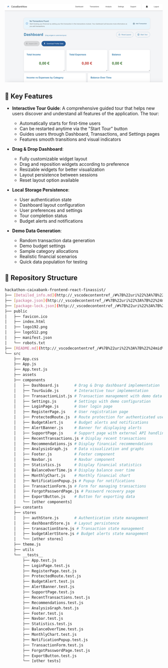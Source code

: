 ![Texto alternativo](https://github.com/johnalbh/Hackathon-Caixabank-React-Finassist/blob/master/public/preview.png)

## 🚀 Key Features

- **Interactive Tour Guide**: A comprehensive guided tour that helps new users discover and understand all features of the application. The tour:

  - Automatically starts for first-time users
  - Can be restarted anytime via the "Start Tour" button
  - Guides users through Dashboard, Transactions, and Settings pages
  - Features smooth transitions and visual indicators

- **Drag & Drop Dashboard**:

  - Fully customizable widget layout
  - Drag and reposition widgets according to preference
  - Resizable widgets for better visualization
  - Layout persistence between sessions
  - Reset layout option available

- **Local Storage Persistence**:

  - User authentication state
  - Dashboard layout configuration
  - User preferences and settings
  - Tour completion status
  - Budget alerts and notifications

- **Demo Data Generation**:
  - Random transaction data generation
  - Demo budget settings
  - Sample category allocations
  - Realistic financial scenarios
  - Quick data population for testing

## 📂 Repository Structure

```bash
hackathon-caixabank-frontend-react-finassist/
├── [Detailed_info.md](http://_vscodecontentref_/#%7B%22uri%22%3A%7B%22%24mid%22%3A1%2C%22fsPath%22%3A%22%2FUsers%2Fjohnalbh%2FPersonalProjects%2Fhackathon-caixabank-frontend-react-finassist%2FDetailed_info.md%22%2C%22path%22%3A%22%2FUsers%2Fjohnalbh%2FPersonalProjects%2Fhackathon-caixabank-frontend-react-finassist%2FDetailed_info.md%22%2C%22scheme%22%3A%22file%22%7D%7D)
├── [package.json](http://_vscodecontentref_/#%7B%22uri%22%3A%7B%22%24mid%22%3A1%2C%22fsPath%22%3A%22%2FUsers%2Fjohnalbh%2FPersonalProjects%2Fhackathon-caixabank-frontend-react-finassist%2Fpackage.json%22%2C%22path%22%3A%22%2FUsers%2Fjohnalbh%2FPersonalProjects%2Fhackathon-caixabank-frontend-react-finassist%2Fpackage.json%22%2C%22scheme%22%3A%22file%22%7D%7D)
├── [package-lock.json](http://_vscodecontentref_/#%7B%22uri%22%3A%7B%22%24mid%22%3A1%2C%22fsPath%22%3A%22%2FUsers%2Fjohnalbh%2FPersonalProjects%2Fhackathon-caixabank-frontend-react-finassist%2Fpackage-lock.json%22%2C%22path%22%3A%22%2FUsers%2Fjohnalbh%2FPersonalProjects%2Fhackathon-caixabank-frontend-react-finassist%2Fpackage-lock.json%22%2C%22scheme%22%3A%22file%22%7D%7D)
├── public
│   ├── favicon.ico
│   ├── index.html
│   ├── logo192.png
│   ├── logo512.png
│   ├── manifest.json
│   └── robots.txt
├── [README.md](http://_vscodecontentref_/#%7B%22uri%22%3A%7B%22%24mid%22%3A1%2C%22fsPath%22%3A%22%2FUsers%2Fjohnalbh%2FPersonalProjects%2Fhackathon-caixabank-frontend-react-finassist%2FREADME.md%22%2C%22path%22%3A%22%2FUsers%2Fjohnalbh%2FPersonalProjects%2Fhackathon-caixabank-frontend-react-finassist%2FREADME.md%22%2C%22scheme%22%3A%22file%22%7D%7D)
└── src
    ├── App.css
    ├── App.js
    ├── App.test.js
    ├── assets
    ├── components
    │   ├── Dashboard.js       # Drag & Drop dashboard implementation
    │   ├── TourGuide.js       # Interactive tour implementation
    │   ├── TransactionList.js # Transaction management with demo data
    │   ├── Settings.js        # Settings with demo configuration
    │   ├── LoginPage.js       # User login page
    │   ├── RegisterPage.js    # User registration page
    │   ├── ProtectedRoute.js  # Route protection for authenticated users
    │   ├── BudgetAlert.js     # Budget alerts and notifications
    │   ├── AlertBanner.js     # Banner for displaying alerts
    │   ├── SupportPage.js     # Support page with external API handling
    │   ├── RecentTransactions.js # Display recent transactions
    │   ├── Recommendations.js # Display financial recommendations
    │   ├── AnalysisGraph.js   # Data visualization and graphs
    │   ├── Footer.js          # Footer component
    │   ├── Navbar.js          # Navbar component
    │   ├── Statistics.js      # Display financial statistics
    │   ├── BalanceOverTime.js # Display balance over time
    │   ├── MonthlyChart.js    # Monthly financial chart
    │   ├── NotificationPopup.js # Popup for notifications
    │   ├── TransactionForm.js # Form for managing transactions
    │   ├── ForgotPasswordPage.js # Password recovery page
    │   ├── ExportButton.js    # Button for exporting data
    │   └── [other components]
    ├── constants
    ├── stores
    │   ├── authStore.js       # Authentication state management
    │   ├── dashboardStore.js  # Layout persistence
    │   ├── transactionStore.js # Transaction state management
    │   ├── budgetAlertStore.js # Budget alerts state management
    │   └── [other stores]
    ├── theme.js
    ├── utils
    └── __tests__
        ├── App.test.js
        ├── LoginPage.test.js
        ├── RegisterPage.test.js
        ├── ProtectedRoute.test.js
        ├── BudgetAlert.test.js
        ├── AlertBanner.test.js
        ├── SupportPage.test.js
        ├── RecentTransactions.test.js
        ├── Recommendations.test.js
        ├── AnalysisGraph.test.js
        ├── Footer.test.js
        ├── Navbar.test.js
        ├── Statistics.test.js
        ├── BalanceOverTime.test.js
        ├── MonthlyChart.test.js
        ├── NotificationPopup.test.js
        ├── TransactionForm.test.js
        ├── ForgotPasswordPage.test.js
        ├── ExportButton.test.js
        └── [other tests]
```

```

```
